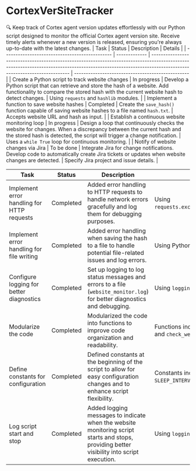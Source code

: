 # CortexVerSiteTracker
🔍 Keep track of Cortex agent version updates effortlessly with our Python script designed to monitor the official Cortex agent version site. Receive timely alerts whenever a new version is released, ensuring you're always up-to-date with the latest changes.
| Task                                           | Status        | Description                                                                                                                                                                                             | Details                                           |
| ---------------------------------------------- | ------------- | ------------------------------------------------------------------------------------------------------------------------------------------------------------------------------------------------------- | ------------------------------------------------- |
| Create a Python script to track website changes | In progress   | Develop a Python script that can retrieve and store the hash of a website. Add functionality to compare the stored hash with the current website hash to detect changes.                     | Using `requests` and `hashlib` modules.           |
| Implement a function to save website hashes     | Completed     | Create the `save_hash()` function capable of saving website hashes to a file named `hash.txt`.                                                                                                          | Accepts website URL and hash as input.            |
| Establish a continuous website monitoring loop  | In progress   | Design a loop that continuously checks the website for changes. When a discrepancy between the current hash and the stored hash is detected, the script will trigger a change notification. | Uses a `while True` loop for continuous monitoring. |
| Notify of website changes via Jira             | To be done    | Integrate Jira for change notifications. Develop code to automatically create Jira tickets or updates when website changes are detected.                                                              | Specify Jira project and issue details.           |





| Task                                           | Status        | Description                                                                                                                                                                                                | Details                                              |
| ---------------------------------------------- | ------------- | ---------------------------------------------------------------------------------------------------------------------------------------------------------------------------------------------------------- | ---------------------------------------------------- |
| Implement error handling for HTTP requests      | Completed     | Added error handling to HTTP requests to handle network errors gracefully and log them for debugging purposes.                                                                                            | Using `requests.exceptions.RequestException`.        |
| Implement error handling for file writing       | Completed     | Added error handling when saving the hash to a file to handle potential file-related issues and log errors.                                                                                                 | Using Python exception handling.                     |
| Configure logging for better diagnostics       | Completed     | Set up logging to log status messages and errors to a file (`website_monitor.log`) for better diagnostics and debugging.                                                                                  | Using `logging.basicConfig()`.                        |
| Modularize the code                            | Completed     | Modularized the code into functions to improve code organization and readability.                                                                                                                          | Functions include `get_hash`, `save_hash`, and `check_website_for_changes`.                                      |
| Define constants for configuration              | Completed     | Defined constants at the beginning of the script to allow for easy configuration changes and to enhance script flexibility.                                                                               | Constants include `URL`, `FILENAME`, and `SLEEP_INTERVAL_SECONDS`.                                               |
| Log script start and stop                      | Completed     | Added logging messages to indicate when the website monitoring script starts and stops, providing better visibility into script execution.                                                                 | Using `logging.info()`.                              |
